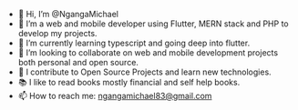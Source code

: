 - 👋 Hi, I’m @NgangaMichael
- 👀 I’m a web and mobile developer using Flutter, MERN stack and PHP to develop my projects.
- 🌱 I’m currently learning typescript and going deep into flutter.
- 💞️ I’m looking to collaborate on web and mobile development projects both personal and open source.
- 📝 I contribute to Open Source Projects and learn new technologies.
- 📚 I like to read books mostly financial and self help books.
- 📫 How to reach me: ngangamichael83@gmail.com 

<!---
NgangaMichael/NgangaMichael is a ✨ special ✨ repository because its `README.md` (this file) appears on your GitHub profile.
You can click the Preview link to take a look at your changes.
--->
